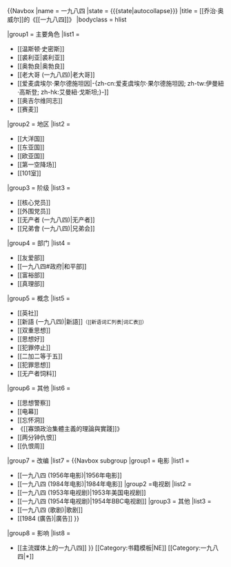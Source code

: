 {{Navbox 
|name = 一九八四
|state = {{{state|autocollapse}}}
|title = [[乔治·奥威尔]]的《[[一九八四]]》
|bodyclass = hlist

|group1 = 主要角色
|list1 = 
* [[温斯顿·史密斯]]
* [[裘利亚|裘利亚]]
* [[奥勃良|奥勃良]]
* [[老大哥 (一九八四)|老大哥]]
* [[爱麦虞埃尔·果尔德施坦因|-{zh-cn:爱麦虞埃尔·果尔德施坦因; zh-tw:伊曼紐·高斯登; zh-hk:艾曼紐·戈斯坦;}-]]
* [[奥吉尔维同志]]
* [[赛麦]]

|group2 = 地区
|list2 = 
* [[大洋国]]
* [[东亚国]]
* [[欧亚国]]
* [[第一空降场]]
* [[101室]]

|group3 = 阶级
|list3 = 
* [[核心党员]]
* [[外围党员]]
* [[无产者 (一九八四)|无产者]]
* [[兄弟會 (一九八四)|兄弟会]]

|group4 = 部门
|list4 = 
* [[友爱部]]
* [[一九八四#政府|和平部]]
* [[富裕部]]
* [[真理部]]

|group5 = 概念
|list5 = 
* [[英社]]
* [[新語 (一九八四)|新語]]<small>（[[新语词汇列表|词汇表]]）</small>
* [[双重思想]]
* [[思想好]]
* [[犯罪停止]]
* [[二加二等于五]]
* [[犯罪思想]]
* [[无产者饲料]]

|group6 = 其他
|list6 = 
* [[思想警察]]
* [[电幕]]
* [[忘怀洞]]
* 《[[寡頭政治集體主義的理論與實踐]]》
* [[两分钟仇恨]]
* [[仇恨周]]

|group7 = 改编
|list7 = {{Navbox subgroup
  |group1 = 电影
  |list1 = 
* [[一九八四 (1956年电影)|1956年电影]]
* [[一九八四 (1984年电影)|1984年电影]]
  |group2 =电视剧
  |list2 = 
* [[一九八四 (1953年电视剧)|1953年美国电视剧]]
* [[一九八四 (1954年电视剧)|1954年BBC电视剧]]
  |group3 = 其他
  |list3 = 
* [[一九八四 (歌剧)|歌剧]]
* [[1984 (廣告)|廣告]]
}}

|group8 = 影响
|list8 = 
* [[主流媒体上的一九八四]]
}}<noinclude>
[[Category:书籍模板|NE]]
[[Category:一九八四|*]]
</noinclude>
